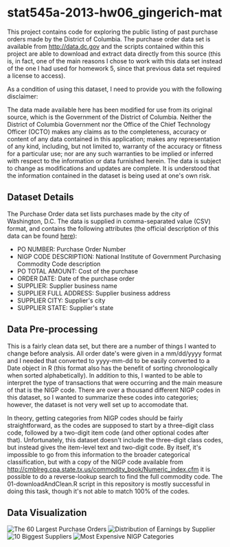 stat545a-2013-hw06_gingerich-mat
================================

This project contains code for exploring the public listing of past purchase orders made by the District of Columbia. The purchase order data set is available from http://data.dc.gov and the scripts contained within this project are able to download and extract data directly from this source (this is, in fact, one of the main reasons I chose to work with this data set instead of the one I had used for homework 5, since that previous data set required a license to access).

As a condition of using this dataset, I need to provide you with the following disclaimer:

The data made available here has been modified for use from its original source, which is the Government of the District of Columbia. Neither the District of Columbia Government nor the Office of the Chief Technology Officer (OCTO) makes any claims as to the completeness, accuracy or content of any data contained in this application; makes any representation of any kind, including, but not limited to, warranty of the accuracy or fitness for a particular use; nor are any such warranties to be implied or inferred with respect to the information or data furnished herein. The data is subject to change as modifications and updates are complete. It is understood that the information contained in the dataset is being used at one's own risk.

Dataset Details
------------------
The Purchase Order data set lists purchases made by the city of Washington, D.C. The data is supplied in comma-separated value (CSV) format, and contains the following attributes (the official description of this data can be found [here](http://data.dc.gov/Metadata.aspx?id=20)):
* PO NUMBER: Purchase Order Number
* NIGP CODE DESCRIPTION: National Institute of Government Purchasing Commodity Code description
* PO TOTAL AMOUNT: Cost of the purchase
* ORDER DATE: Date of the purchase order
* SUPPLIER: Supplier business name
* SUPPLIER FULL ADDRESS: Supplier business address
* SUPPLIER CITY: Supplier's city
* SUPPLIER STATE: Supplier's state

Data Pre-processing
---------------------
This is a fairly clean data set, but there are a number of things I wanted to change before analysis. All order date's were given in a mm/dd/yyyy format and I needed that converted to yyyy-mm-dd to be easily converted to a Date object in R (this format also has the benefit of sorting chronologically when sorted alphabetically). In addition to this, I wanted to be able to interpret the type of transactions that were occurring and the main measure of that is the NIGP code. There are over a thousand different NIGP codes in this dataset, so I wanted to summarize these codes into categories; however, the dataset is not very well set up to accomodate that.

In theory, getting categories from NIGP codes should be fairly straightforward, as the codes are supposed to start by a three-digit class code, followed by a two-digit item code (and other optional codes after that). Unfortunately, this dataset doesn't include the three-digit class codes, but instead gives the item-level text and two-digit code. By itself, it's impossible to go from this information to the broader categorical classification, but with a copy of the NIGP code available from http://cmblreg.cpa.state.tx.us/commodity_book/Numeric_index.cfm it is possible to do a reverse-lookup search to find the full commodity code. The 01-downloadAndClean.R script in this repository is mostly successful in doing this task, though it's not able to match 100% of the codes.

Data Visualization
-------------------
![The 60 Largest Purchase Orders](https://raw.github.com/MattGingerich/stat545a-2013-hw06_gingerich-mat/master/1-AfterScriptsRun/OutputFigures/01-LargestOrders.png)
![Distribution of Earnings by Supplier](https://raw.github.com/MattGingerich/stat545a-2013-hw06_gingerich-mat/master/1-AfterScriptsRun/OutputFigures/02-EarningsBySupplier.png)
![10 Biggest Suppliers](https://raw.github.com/MattGingerich/stat545a-2013-hw06_gingerich-mat/master/1-AfterScriptsRun/OutputFigures/03-BiggestSuppliers.png)
![Most Expensive NIGP Categories](https://raw.github.com/MattGingerich/stat545a-2013-hw06_gingerich-mat/master/1-AfterScriptsRun/OutputFigures/04-PriciestAreas.png)
